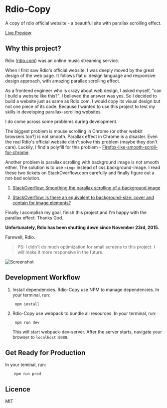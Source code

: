 # Rdio-Copy

A copy of rdio official website - a beautiful site with parallax scrolling effect.

[Live Preview][1]

## Why this project?

Rdio ([rdio.com][2]) was an online music streaming service. 

When I first saw Rdio's official website, I was deeply moved by the great design of the web page. It follows flat ui design language and responsive design approach, with amazing parallax scrolling effect. 

As a frontend engineer who is crazy about web design, I asked myself, "can I build a website like this?". I believed the answer was yes. So I decided to build a website just as same as Rdio.com. I would copy its visual design but not one piece of its code. Because I wanted to use this project to test my skills in developing parallax-scrolling websites.

I do come across some problems during development.

The biggest problem is mouse scrolling in Chrome (or other webkit browsers too?) is not smooth. Parallax effect in Chrome is a disaster. Even the real Rdio's official website didn't solve this problem (maybe they don't care). Luckily, I find a polyfill for this problem - [Firefox-like-smooth-scroll-for-chrome][3].

Another problem is parallax scrolling with background image is not smooth either. The solution is to use `<img>` instead of css background-image. I read these two tickets on StackOverflow.com carefully and finally figure out a not-bad solution.

1. [StackOverflow: Smoothing the parallax scrolling of a background image][4]

2. [StackOverflow: Is there an equivalent to background-size: cover and contain for image elements?][5]

Finally I acomplish my goal, finish this project and I'm happy with the parallax effect. Thanks God.

**Unfortunately, Rdio has been shutting down since November 23rd, 2015.**

Farewell, Rdio.

> PS: I didn't do much optimization for small screens to this project. I
> will make it more responsive in the future.

![Screenshot][6]

## Development Workflow

1. Install dependencies. Rdio-Copy use NPM to manage dependencies. In your terminal, run:
    
        npm install

2. Rdio-Copy use webpack to bundle all resources. In your terminal, run:

        npm run dev

    This will start webpack-dev-server. After the server starts, navigate your browser to `localhost:8080`.
    
## Get Ready for Production

In your teminal, run:

        npm run prod

## Licence
MIT


  [1]: http://panteng.me/demos/rc
  [2]: http://rdio.com
  [3]: https://github.com/iahnn/Firefox-like-smooth-scroll-for-chrome
  [4]: http://stackoverflow.com/questions/15789026/smoothing-the-parallax-scrolling-of-a-background-image
  [5]: http://stackoverflow.com/questions/11670874/is-there-an-equivalent-to-background-size-cover-and-contain-for-image-elements
  [6]: https://raw.githubusercontent.com/panteng/rdio-copy/master/screenshot.png
